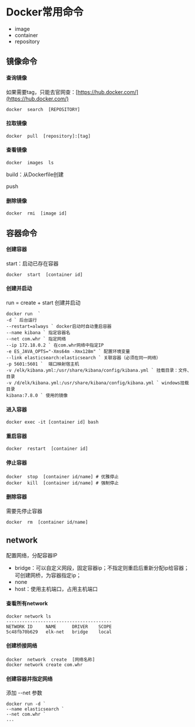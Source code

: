 
# Docker常用命令
- image
- container
- repository

## 镜像命令

#### 查询镜像

如果需要tag，只能去官网查：[https://hub.docker.com/](https://hub.docker.com/)
```info
docker  search  [REPOSITORY]
```

#### 拉取镜像
```info
docker  pull  [repository]:[tag]
```

#### 查看镜像
```info
docker  images  ls
```

build：从Dockerfile创建

push

#### 删除镜像
```info
docker  rmi  [image id]
```

## 容器命令

#### 创建容器
start：启动已存在容器
```info
docker  start  [container id]
```

#### 创建并启动
run = create + start 创建并启动
```info
docker run  ` 
-d ` 后台运行
--restart=always ` docker启动时自动重启容器
--name kibana ` 指定容器名
--net com.whr ` 指定网络
--ip 172.18.0.2 ` 在com.whr网络中指定IP
-e ES_JAVA_OPTS="-Xms64m -Xmx128m" ` 配置环境变量
--link elasticsearch:elasticsearch ` 关联容器（必须在同一网络）
-p 5601:5601 `  端口映射宿主机
-v /elk/kibana.yml:/usr/share/kibana/config/kibana.yml ` 挂载目录：文件、目录
-v /d/elk/kibana.yml:/usr/share/kibana/config/kibana.yml ` windows挂载目录
kibana:7.8.0 ` 使用的镜像
```

#### 进入容器
```info
docker exec -it [container id] bash
```

#### 重启容器
```info
docker  restart  [container id]
```

#### 停止容器
```info
docker  stop  [container id/name] # 优雅停止
docker  kill  [container id/name] # 强制停止
```

#### 删除容器
需要先停止容器
```info
docker  rm  [container id/name]
```

## network

配置网络，分配容器IP

- bridge：可以自定义网段，固定容器ip；不指定则重启后重新分配ip给容器；可创建网桥，为容器指定ip；
- none
- host：使用主机端口，占用主机端口

#### 查看所有network

```info
docker network ls
----------------------------------------
NETWORK ID     NAME      DRIVER    SCOPE
5c48fb70b629   elk-net   bridge    local
```

#### 创建桥接网络
```info
docker  network  create  [网络名称]
docker network create com.whr
```

#### 创建容器并指定网络

添加 --net 参数
```info
docker run -d `
--name elasticsearch `
--net com.whr `
...
```
